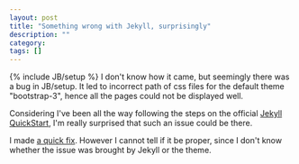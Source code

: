 ```yaml
---
layout: post
title: "Something wrong with Jekyll, surprisingly"
description: ""
category: 
tags: []
---
```

{% include JB/setup %}
I don't know how it came, but seemingly there was a bug in JB/setup. It led to incorrect path of css files for the default theme "bootstrap-3", hence all the pages could not be displayed well.

Considering I've been all the way following the steps on the official [Jekyll QuickStart](http://jekyllbootstrap.com/usage/jekyll-quick-start.html), I'm really surprised that such an issue could be there.

I made [a quick fix](https://github.com/cedrusx/cedrusx.github.com/commit/92e28e416b74684ca21bd5a754d787fb46a05ac9). However I cannot tell if it be proper, since I don't know whether the issue was brought by Jekyll or the theme.